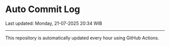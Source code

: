 # Auto Commit Log

Last updated: Monday, 21-07-2025 20:34 WIB

---

This repository is automatically updated every hour using GitHub Actions.
